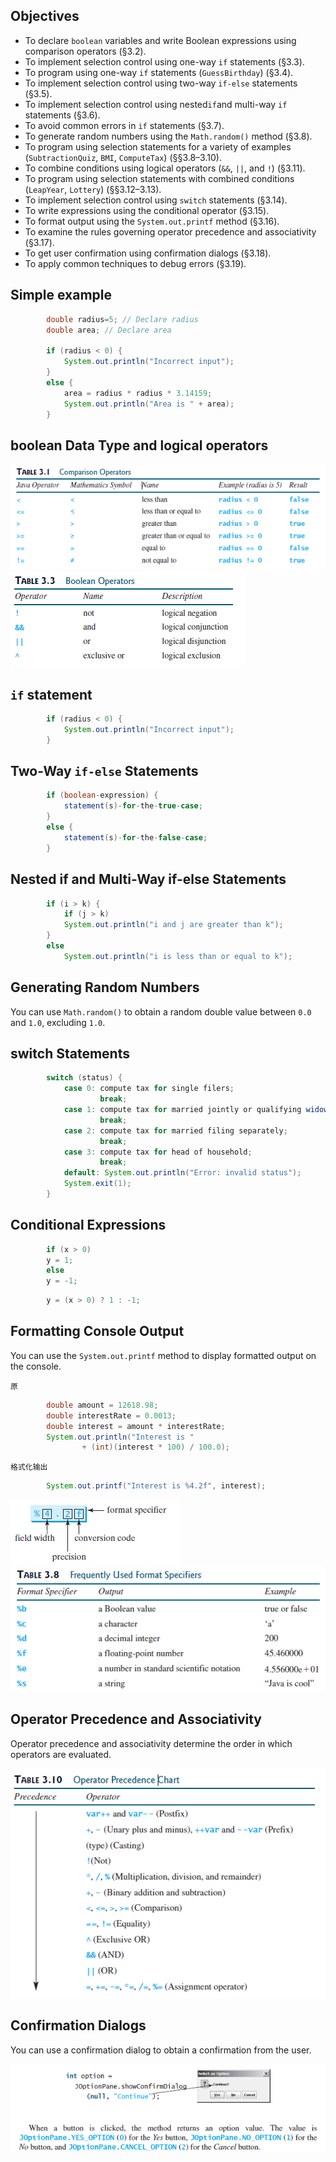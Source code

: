 ## Objectives

- To declare `boolean` variables and write Boolean expressions using comparison operators (§3.2).
- To implement selection control using one-way `if` statements (§3.3).
- To program using one-way `if` statements (`GuessBirthday`) (§3.4).
- To implement selection control using two-way `if-else` statements
(§3.5).
- To implement selection control using nested` if `and multi-way `if` statements (§3.6).
- To avoid common errors in `if` statements (§3.7).
- To generate random numbers using the `Math.random()` method (§3.8).
- To program using selection statements for a variety of examples
(`SubtractionQuiz`, `BMI`, `ComputeTax`) (§§3.8–3.10).
- To combine conditions using logical operators (`&&`, `||`, and `!`) (§3.11).
- To program using selection statements with combined conditions
(`LeapYear`, `Lottery`) (§§3.12–3.13).
- To implement selection control using `switch` statements (§3.14).
- To write expressions using the conditional operator (§3.15).
- To format output using the `System.out.printf` method (§3.16).
- To examine the rules governing operator precedence and associativity
(§3.17).
- To get user confirmation using confirmation dialogs (§3.18).
- To apply common techniques to debug errors (§3.19).

## Simple example
```java
        double radius=5; // Declare radius
        double area; // Declare area

        if (radius < 0) {
            System.out.println("Incorrect input");
        }
        else {
            area = radius * radius * 3.14159;
            System.out.println("Area is " + area);
        }
```

## boolean Data Type and logical operators
![](./images/Comparison_Operators.png)
![](./images/boolean_operators.png)

## `if` statement
```java
        if (radius < 0) {
            System.out.println("Incorrect input");
        }
```

## Two-Way `if-else` Statements
```java
        if (boolean-expression) {
            statement(s)-for-the-true-case;
        }
        else {
            statement(s)-for-the-false-case;
        }
```

## Nested if and Multi-Way if-else Statements
```java
        if (i > k) {
            if (j > k)
            System.out.println("i and j are greater than k");
        }
        else
            System.out.println("i is less than or equal to k");
```

## Generating Random Numbers
You can use `Math.random()` to obtain a random double value between `0.0` and `1.0`, excluding `1.0`.

## switch Statements
```java
        switch (status) {
            case 0: compute tax for single filers;
                    break;
            case 1: compute tax for married jointly or qualifying widow(er);
                    break;
            case 2: compute tax for married filing separately;
                    break;
            case 3: compute tax for head of household;
                    break;
            default: System.out.println("Error: invalid status");
            System.exit(1);
        }
```

## Conditional Expressions
```java
        if (x > 0)
        y = 1;
        else
        y = -1;
```

```java
        y = (x > 0) ? 1 : -1;
```

## Formatting Console Output
You can use the `System.out.printf` method to display formatted output on the console.

`原`
```java
        double amount = 12618.98;
        double interestRate = 0.0013;
        double interest = amount * interestRate;
        System.out.println("Interest is "
                + (int)(interest * 100) / 100.0);
```

`格式化输出`
```java
        System.out.printf("Interest is %4.2f", interest);
```

![](./images/format.png)
![](./images/format2.png)

## Operator Precedence and Associativity
Operator precedence and associativity determine the order in which operators are evaluated.

![](./images/Precedence.png)


## Confirmation Dialogs
You can use a confirmation dialog to obtain a confirmation from the user.

![](./images/confirmation.png)
